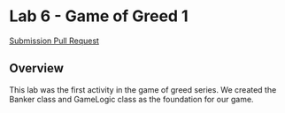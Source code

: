 # Lab 6 - Game of Greed 1 #

[Submission Pull Request]()

## Overview ##
This lab was the first activity in the game of greed series. We created the Banker class and GameLogic class as the foundation for our game.
